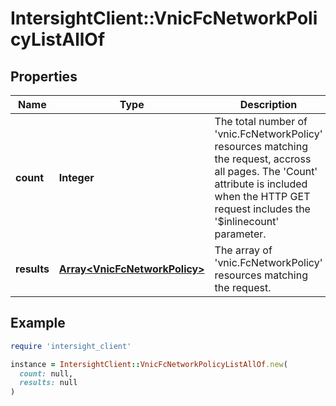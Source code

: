 # IntersightClient::VnicFcNetworkPolicyListAllOf

## Properties

| Name | Type | Description | Notes |
| ---- | ---- | ----------- | ----- |
| **count** | **Integer** | The total number of &#39;vnic.FcNetworkPolicy&#39; resources matching the request, accross all pages. The &#39;Count&#39; attribute is included when the HTTP GET request includes the &#39;$inlinecount&#39; parameter. | [optional] |
| **results** | [**Array&lt;VnicFcNetworkPolicy&gt;**](VnicFcNetworkPolicy.md) | The array of &#39;vnic.FcNetworkPolicy&#39; resources matching the request. | [optional] |

## Example

```ruby
require 'intersight_client'

instance = IntersightClient::VnicFcNetworkPolicyListAllOf.new(
  count: null,
  results: null
)
```

